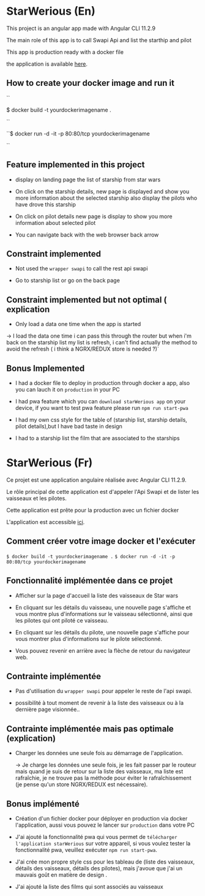 
# StarWerious (En)

  

This project is an angular app made with Angular CLI 11.2.9

The main role of this app is to call Swapi Api and list the starthip and pilot

This app is production ready with a docker file

the application is available [here](https://starwerious.herokuapp.com/home).
  
  

## How to create your docker image and run it

``

$ docker build -t yourdockerimagename .

``

``$ docker run -d -it -p 80:80/tcp yourdockerimagename

``

  

## Feature implemented in this project

  

- display on landing page the list of starship from star wars

  

- On click on the starship details, new page is displayed and show you more information about the selected starship also display the pilots who have drove this starship

  

- On click on pilot details new page is display to show you more information about selected pilot

  

- You can navigate back with the web browser back arrow

  

## Constraint implemented

  

- Not used the `wrapper swapi` to call the rest api swapi

  

- Go to starship list or go on the back page

  

## Constraint implemented but not optimal ( explication

  

- Only load a data one time when the app is started

  

→ I load the data one time i can pass this through the router but when i'm back on the starship list my list is refresh, i can't find actually the method to avoid the refresh ( i think a NGRX/REDUX store is needed ?)`

  

## Bonus Implemented

  

- I had a docker file to deploy in production through docker a app, also you can lauch it on `production` in your PC

  

- I had pwa feature which you can `download starWerious app` on your device, if you want to test pwa feature please run `npm run start-pwa`

  

- I had my own css style for the table of (starship list, starship details, pilot details),but I have bad taste in design

- I had to a starship list the film that are associated to the starships


# StarWerious (Fr)

Ce projet est une application angulaire réalisée avec Angular CLI 11.2.9.

Le rôle principal de cette application est d'appeler l'Api Swapi et de lister les vaisseaux et les pilotes.

Cette application est prête pour la production avec un fichier docker

L'application est accessible [ici](https://starwerious.herokuapp.com/home).

## Comment créer votre image docker et l'exécuter
``
$ docker build -t yourdockerimagename .
``
``$ docker run -d -it -p 80:80/tcp yourdockerimagename 
``

## Fonctionnalité implémentée dans ce projet

- Afficher sur la page d'accueil la liste des vaisseaux de Star wars

- En cliquant sur les détails du vaisseau, une nouvelle page s'affiche et vous montre plus d'informations sur le vaisseau sélectionné, ainsi que les pilotes qui ont piloté ce vaisseau.

- En cliquant sur les détails du pilote, une nouvelle page s'affiche pour vous montrer plus d'informations sur le pilote sélectionné.

- Vous pouvez revenir en arrière avec la flèche de retour du navigateur web. 

## Contrainte implémentée

- Pas d'utilisation du `wrapper swapi` pour appeler le reste de l'api swapi.

- possibilité à tout moment de revenir à la liste des vaisseaux ou à la dernière
page visionnée.. 

## Contrainte implémentée mais pas optimale (explication)

- Charger les données une seule fois au démarrage de l'application. 

	→ Je charge les données une seule fois, je les fait passer par le routeur mais quand je suis de retour sur la liste des vaisseaux, ma liste est rafraîchie, je ne trouve pas la méthode pour éviter le rafraîchissement (je pense qu'un store NGRX/REDUX est nécessaire).

## Bonus implémenté 

- Création d'un fichier docker pour déployer en production via docker l'application, aussi vous pouvez le lancer sur `production` dans votre PC 

- J'ai ajouté la fonctionnalité pwa qui vous permet de `télécharger l'application starWerious` sur votre appareil, si vous voulez tester la fonctionnalité pwa, veuillez exécuter `npm run start-pwa`.

- J'ai crée mon propre style css pour les tableau de (liste des vaisseaux, détails des vaisseaux, détails des pilotes), mais j'avoue que j'ai un mauvais goût en matière de design .

- J'ai ajouté la liste des films qui sont associés au vaisseaux